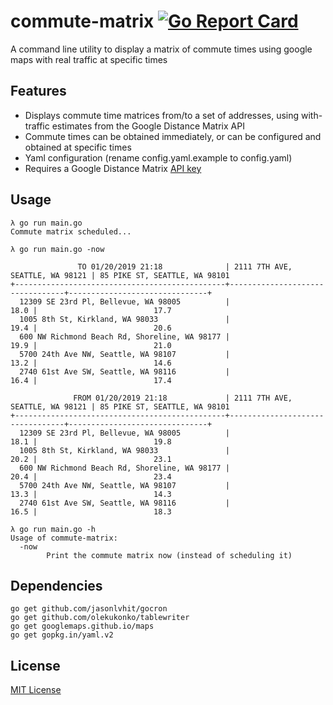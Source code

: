 # commute-matrix [![Go Report Card](https://goreportcard.com/badge/github.com/shazbits/commute-matrix)](https://goreportcard.com/report/github.com/shazbits/commute-matrix)
A command line utility to display a matrix of commute times using google maps with real traffic at specific times

## Features

* Displays commute time matrices from/to a set of addresses, using with-traffic estimates from the Google Distance Matrix API
* Commute times can be obtained immediately, or can be configured and obtained at specific times
* Yaml configuration (rename config.yaml.example to config.yaml)
* Requires a Google Distance Matrix [API key](https://developers.google.com/maps/documentation/distance-matrix/get-api-key)

## Usage

```
λ go run main.go
Commute matrix scheduled...

λ go run main.go -now

               TO 01/20/2019 21:18              | 2111 7TH AVE, SEATTLE, WA 98121 | 85 PIKE ST, SEATTLE, WA 98101
+-----------------------------------------------+---------------------------------+-------------------------------+
  12309 SE 23rd Pl, Bellevue, WA 98005          |                            18.0 |                          17.7
  1005 8th St, Kirkland, WA 98033               |                            19.4 |                          20.6
  600 NW Richmond Beach Rd, Shoreline, WA 98177 |                            19.9 |                          21.0
  5700 24th Ave NW, Seattle, WA 98107           |                            13.2 |                          14.6
  2740 61st Ave SW, Seattle, WA 98116           |                            16.4 |                          17.4

              FROM 01/20/2019 21:18             | 2111 7TH AVE, SEATTLE, WA 98121 | 85 PIKE ST, SEATTLE, WA 98101
+-----------------------------------------------+---------------------------------+-------------------------------+
  12309 SE 23rd Pl, Bellevue, WA 98005          |                            18.1 |                          19.8
  1005 8th St, Kirkland, WA 98033               |                            20.2 |                          23.1
  600 NW Richmond Beach Rd, Shoreline, WA 98177 |                            20.4 |                          23.4
  5700 24th Ave NW, Seattle, WA 98107           |                            13.3 |                          14.3
  2740 61st Ave SW, Seattle, WA 98116           |                            16.5 |                          18.3

λ go run main.go -h
Usage of commute-matrix:
  -now
        Print the commute matrix now (instead of scheduling it)
```

## Dependencies

```
go get github.com/jasonlvhit/gocron
go get github.com/olekukonko/tablewriter
go get googlemaps.github.io/maps
go get gopkg.in/yaml.v2
```

## License

[MIT License](https://github.com/shazbits/commute-matrix/blob/master/LICENSE)
